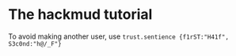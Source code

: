 # The hackmud tutorial

To avoid making another user, use `trust.sentience {f1rST:"H41f", S3c0nd:"h@/_F"}`
